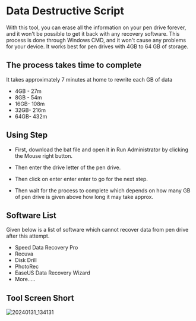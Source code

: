 
# Data Destructive Script

With this tool, you can erase all the information on your pen drive forever, and it won't be possible to get it back with any recovery software. This process is done through Windows CMD, and it won't cause any problems for your device. It works best for pen drives with 4GB to 64 GB of storage.



## The process takes time to complete
It takes approximately 7 minutes at home to rewrite each GB of data
- 4GB - 27m
- 8GB - 54m
- 16GB- 108m
- 32GB- 216m
- 64GB- 432m

## Using Step
- First, download the bat file and open it in Run Administrator by clicking the Mouse right button.

- Then enter the drive letter of the pen drive.

- Then click on enter enter enter to go for the next step.

- Then wait for the process to complete which depends on how many GB of pen drive is given above how long it may take approx.



## Software List

Given below is a list of software which cannot recover data from pen drive after this attempt.

- Speed Data Recovery Pro
- Recuva
- Disk Drill
- PhotoRec
- EaseUS Data Recovery Wizard
- More.....

## Tool Screen Short
![20240131_134131](https://github.com/saifulislammz/Data-Destructive/assets/122992546/3da5b202-2468-4b23-aaab-aabf35c09327)

